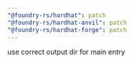 ```yaml
---
"@foundry-rs/hardhat": patch
"@foundry-rs/hardhat-anvil": patch
"@foundry-rs/hardhat-forge": patch
---
```


use correct output dir for main entry
